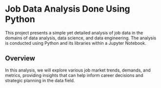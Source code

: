 # Job Data Analysis Done Using Python

This project presents a simple yet detailed analysis of job data in the domains of data analysis, data science, and data engineering. The analysis is conducted using Python and its libraries within a Jupyter Notebook.

## Overview

In this analysis, we will explore various job market trends, demands, and metrics, providing insights that can help inform career decisions and strategic planning in the data field.
